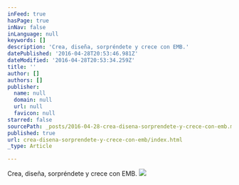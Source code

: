```yaml
---
inFeed: true
hasPage: true
inNav: false
inLanguage: null
keywords: []
description: 'Crea, diseña, sorpréndete y crece con EMB.'
datePublished: '2016-04-28T20:53:46.981Z'
dateModified: '2016-04-28T20:53:34.259Z'
title: ''
author: []
authors: []
publisher:
  name: null
  domain: null
  url: null
  favicon: null
starred: false
sourcePath: _posts/2016-04-28-crea-disena-sorprendete-y-crece-con-emb.md
published: true
url: crea-disena-sorprendete-y-crece-con-emb/index.html
_type: Article

---
```

Crea, diseña, sorpréndete y crece con EMB.
![](https://the-grid-user-content.s3-us-west-2.amazonaws.com/13d1fcf1-bb43-4d3d-b198-6d6050773c5b.jpg)
